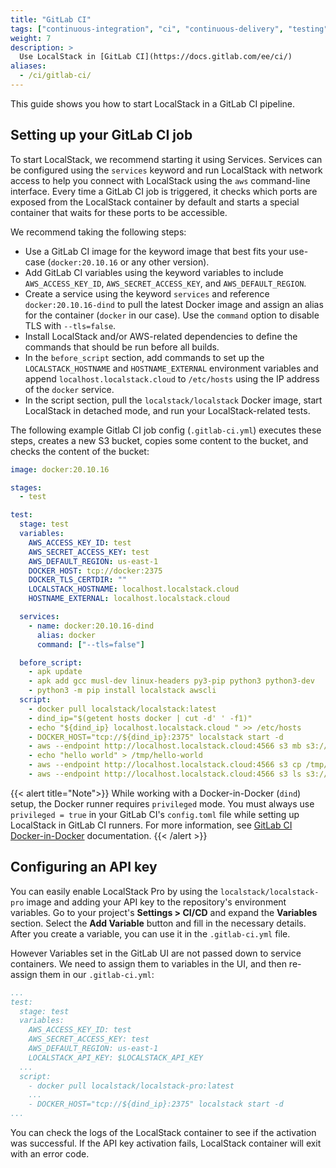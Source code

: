 ```yaml
---
title: "GitLab CI"
tags: ["continuous-integration", "ci", "continuous-delivery", "testing"] 
weight: 7
description: >
  Use LocalStack in [GitLab CI](https://docs.gitlab.com/ee/ci/)
aliases:
  - /ci/gitlab-ci/
---
```


This guide shows you how to start LocalStack in a GitLab CI pipeline.

## Setting up your GitLab CI job

To start LocalStack, we recommend starting it using Services. Services can be configured using the `services` keyword and run LocalStack with network access to help you connect with LocalStack using the `aws` command-line interface. Every time a GitLab CI job is triggered, it checks which ports are exposed from the LocalStack container by default and starts a special container that waits for these ports to be accessible.

We recommend taking the following steps:

- Use a GitLab CI image for the keyword image that best fits your use-case (`docker:20.10.16` or any other version).
- Add GitLab CI variables using the keyword variables to include `AWS_ACCESS_KEY_ID`, `AWS_SECRET_ACCESS_KEY`, and `AWS_DEFAULT_REGION`.
- Create a service using the keyword `services` and reference `docker:20.10.16-dind` to pull the latest Docker image and assign an alias for the container (`docker` in our case). Use the `command` option to disable TLS with `--tls=false`.
- Install LocalStack and/or AWS-related dependencies to define the commands that should be run before all builds.
- In the `before_script` section, add commands to set up the `LOCALSTACK_HOSTNAME` and `HOSTNAME_EXTERNAL` environment variables and append `localhost.localstack.cloud` to `/etc/hosts` using the IP address of the `docker` service.
- In the script section, pull the `localstack/localstack` Docker image, start LocalStack in detached mode, and run your LocalStack-related tests.

The following example Gitlab CI job config (`.gitlab-ci.yml`) executes these steps, creates a new S3 bucket, copies some content to the bucket, and checks the content of the bucket:

```yml
image: docker:20.10.16

stages:
  - test

test:
  stage: test
  variables:
    AWS_ACCESS_KEY_ID: test
    AWS_SECRET_ACCESS_KEY: test
    AWS_DEFAULT_REGION: us-east-1
    DOCKER_HOST: tcp://docker:2375
    DOCKER_TLS_CERTDIR: ""
    LOCALSTACK_HOSTNAME: localhost.localstack.cloud
    HOSTNAME_EXTERNAL: localhost.localstack.cloud

  services:
    - name: docker:20.10.16-dind
      alias: docker
      command: ["--tls=false"]

  before_script:
    - apk update
    - apk add gcc musl-dev linux-headers py3-pip python3 python3-dev
    - python3 -m pip install localstack awscli
  script:
    - docker pull localstack/localstack:latest
    - dind_ip="$(getent hosts docker | cut -d' ' -f1)"
    - echo "${dind_ip} localhost.localstack.cloud " >> /etc/hosts
    - DOCKER_HOST="tcp://${dind_ip}:2375" localstack start -d
    - aws --endpoint http://localhost.localstack.cloud:4566 s3 mb s3://test
    - echo "hello world" > /tmp/hello-world
    - aws --endpoint http://localhost.localstack.cloud:4566 s3 cp /tmp/hello-world s3://test/hello-world
    - aws --endpoint http://localhost.localstack.cloud:4566 s3 ls s3://test/
```

{{< alert title="Note">}}
While working with a Docker-in-Docker (`dind`) setup, the Docker runner requires `privileged` mode. You must always use `privileged = true` in your GitLab CI's `config.toml` file while setting up LocalStack in GitLab CI runners. For more information, see [GitLab CI Docker-in-Docker](https://docs.gitlab.com/ee/ci/docker/using_docker_build.html#use-docker-in-docker-executor) documentation.
{{< /alert >}}

## Configuring an API key

You can easily enable LocalStack Pro by using the `localstack/localstack-pro` image and adding your API key to the repository's environment variables. Go to your project's **Settings > CI/CD**  and expand the  **Variables**  section. Select the **Add Variable** button and fill in the necessary details. After you create a variable, you can use it in the `.gitlab-ci.yml` file.

However Variables set in the GitLab UI are not passed down to service containers. We need to assign them to variables in the UI, and then re-assign them in our `.gitlab-ci.yml`:

```yaml
...
test:
  stage: test
  variables:
    AWS_ACCESS_KEY_ID: test
    AWS_SECRET_ACCESS_KEY: test
    AWS_DEFAULT_REGION: us-east-1
    LOCALSTACK_API_KEY: $LOCALSTACK_API_KEY
  ...
  script:
    - docker pull localstack/localstack-pro:latest
    ...
    - DOCKER_HOST="tcp://${dind_ip}:2375" localstack start -d
...
```

You can check the logs of the LocalStack container to see if the activation was successful. If the API key activation fails, LocalStack container will exit with an error code.
